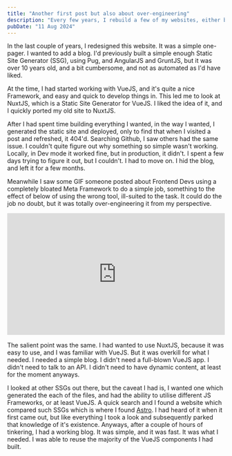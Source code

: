 ```yaml
---
title: "Another first post but also about over-engineering"
description: "Every few years, I rebuild a few of my websites, either by redesigning them or by changing the underlying technology. This is a story about the latter."
pubDate: "11 Aug 2024"
---
```


In the last couple of years, I redesigned this website. It was a simple one-pager. I wanted to add a blog. I'd previously built a simple enough Static Site Generator (SSG), using Pug, and AngularJS and GruntJS, but it was over 10 years old, and a bit cumbersome, and not as automated as I'd have liked.

At the time, I had started working with VueJS, and it's quite a nice Framework, and easy and quick to develop things in. This led me to look at NuxtJS, which is a Static Site Generator for VueJS. I liked the idea of it, and I quickly ported my old site to NuxtJS.

After I had spent time building everything I wanted, in the way I wanted, I generated the static site and deployed, only to find that when I visited a post and refreshed, it 404'd. Searching Github, I saw others had the same issue. I couldn't quite figure out why something so simple wasn't working. Locally, in Dev mode it worked fine, but in production, it didn't. I spent a few days trying to figure it out, but I couldn't. I had to move on. I hid the blog, and left it for a few months.

Meanwhile I saw some GIF someone posted about Frontend Devs using a completely bloated Meta Framework to do a simple job, something to the effect of below of using the wrong tool, ill-suited to the task. It could do the job no doubt, but it was totally over-engineering it from my perspective.

<div style="width:100%;height:0;padding-bottom:56%;position:relative;margin-bottom:1em;"><iframe src="https://giphy.com/embed/3o6Zt8bRzXQvHMcQda" width="100%" height="100%" style="position:absolute" frameBorder="0" class="giphy-embed" allowFullScreen></iframe></div>

The salient point was the same. I had wanted to use NuxtJS, because it was easy to use, and I was familiar with VueJS. But it was overkill for what I needed. I needed a simple blog. I didn't need a full-blown VueJS app. I didn't need to talk to an API. I didn't need to have dynamic content, at least for the moment anyways.

I looked at other SSGs out there, but the caveat I had is, I wanted one which generated the each of the files, and had the ability to utilise different JS Frameworks, or at least VueJS. A quick search and I found a website which compared such SSGs which is where I found [Astro](https://astro.build). I had heard of it when it first came out, but like everything I took a look and subsequently parked that knowledge of it's existence. Anyways, after a couple of hours of tinkering, I had a working blog. It was simple, and it was fast. It was what I needed. I was able to reuse the majority of the VueJS components I had built.
